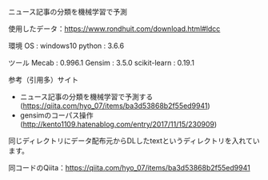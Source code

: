 ニュース記事の分類を機械学習で予測

使用したデータ：https://www.rondhuit.com/download.html#ldcc

環境
OS : windows10 
python : 3.6.6

ツール
Mecab : 0.996.1
Gensim : 3.5.0
scikit-learn : 0.19.1


参考（引用多）サイト
- ニュース記事の分類を機械学習で予測する(https://qiita.com/hyo_07/items/ba3d53868b2f55ed9941)
- gensimのコーパス操作(http://kento1109.hatenablog.com/entry/2017/11/15/230909)


同じディレクトリにデータ配布元からDLしたtextというディレクトリを入れています。

同コードのQiita：https://qiita.com/hyo_07/items/ba3d53868b2f55ed9941
